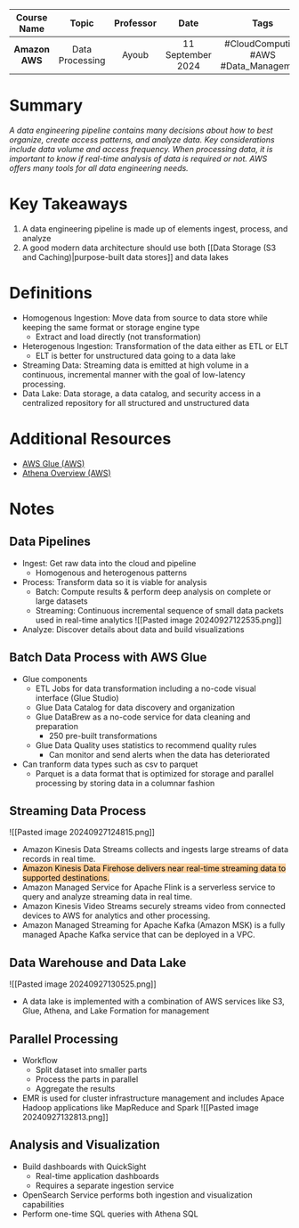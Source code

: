 |  Course Name   |      Topic      | Professor |       Date        |                 Tags                  |
| :------------: | :-------------: | :-------: | :---------------: | :-----------------------------------: |
| **Amazon AWS** | Data Processing |   Ayoub   | 11 September 2024 | #CloudComputing #AWS #Data_Management |

# Summary
*A data engineering pipeline contains many decisions about how to best organize, create access patterns, and analyze data. Key considerations include data volume and access frequency. When processing data, it is important to know if real-time analysis of data is required or not. AWS offers many tools for all data engineering needs.*

# Key Takeaways
1. A data engineering pipeline is made up of elements ingest, process, and analyze
2. A good modern data architecture should use both [[Data Storage (S3 and Caching)|purpose-built data stores]] and data lakes

# Definitions
- Homogenous Ingestion: Move data from source to data store while keeping the same format or storage engine type
	- Extract and load directly (not transformation)
- Heterogenous Ingestion: Transformation of the data either as ETL or ELT
	- ELT is better for unstructured data going to a data lake
- Streaming Data: Streaming data is emitted at high volume in a continuous, incremental manner with the goal of low-latency processing.
- Data Lake: Data storage, a data catalog, and security access in a centralized repository for all structured and unstructured data

# Additional Resources
- [AWS Glue (AWS)](https://aws.amazon.com/glue/?nc1=h_ls)
- [Athena Overview (AWS)](https://aws.amazon.com/athena/?nc1=h_ls)

# Notes
## Data Pipelines
- Ingest: Get raw data into the cloud and pipeline
	- Homogenous and heterogenous patterns
- Process: Transform data so it is viable for analysis
	- Batch: Compute results & perform deep analysis on complete or large datasets
	- Streaming: Continuous incremental sequence of small data packets used in real-time analytics
	 ![[Pasted image 20240927122535.png]]
- Analyze: Discover details about data and build visualizations
## Batch Data Process with AWS Glue
- Glue components
	- ETL Jobs for data transformation including a no-code visual interface (Glue Studio)
	- Glue Data Catalog for data discovery and organization
	- Glue DataBrew as a no-code service for data cleaning and preparation
		- 250 pre-built transformations
	- Glue Data Quality uses statistics to recommend quality rules
		- Can monitor and send alerts when the data has deteriorated
- Can tranform data types such as csv to parquet
	- Parquet is a data format that is optimized for storage and parallel processing by storing data in a columnar fashion
## Streaming Data Process
![[Pasted image 20240927124815.png]]
- Amazon Kinesis Data Streams collects and ingests large streams of data records in real time.
- <mark style="background: #FFB86CA6;">Amazon Kinesis Data Firehose delivers near real-time streaming data to supported destinations.</mark>
- Amazon Managed Service for Apache Flink is a serverless service to query and analyze streaming data in real time.
- Amazon Kinesis Video Streams securely streams video from connected devices to AWS for analytics and other processing.
- Amazon Managed Streaming for Apache Kafka (Amazon MSK) is a fully managed Apache Kafka service that can be deployed in a VPC.
## Data Warehouse and Data Lake
![[Pasted image 20240927130525.png]]
- A data lake is implemented with a combination of AWS services like S3, Glue, Athena, and Lake Formation for management
## Parallel Processing
- Workflow
	- Split dataset into smaller parts
	- Process the parts in parallel
	- Aggregate the results
- EMR is used for cluster infrastructure management and includes Apace Hadoop applications like MapReduce and Spark
 ![[Pasted image 20240927132813.png]]
## Analysis and Visualization
- Build dashboards with QuickSight
	- Real-time application dashboards
	- Requires a separate ingestion service
- OpenSearch Service performs both ingestion and visualization capabilities
- Perform one-time SQL queries with Athena SQL